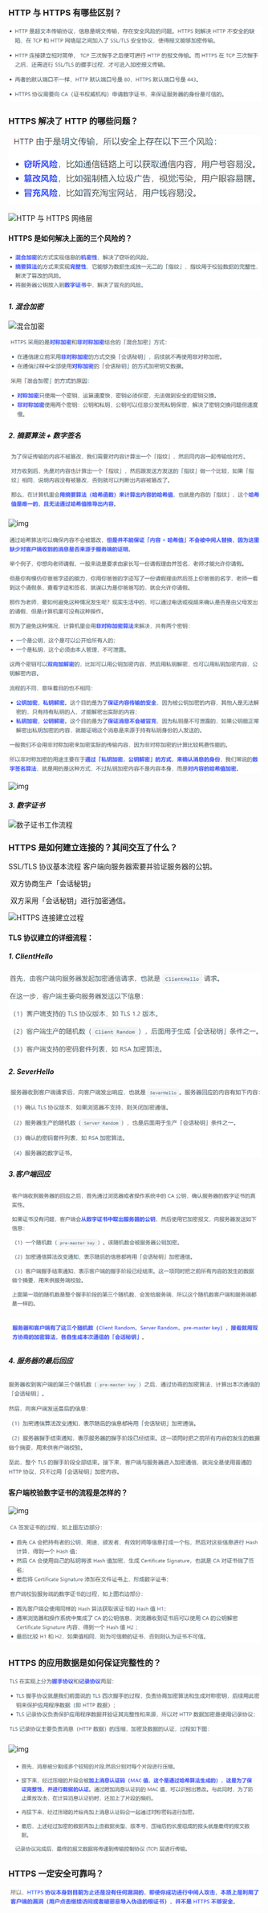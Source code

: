 ###  HTTP 与 HTTPS 有哪些区别？

![image-20250320110413399](../../../../image/image-20250320110413399.png)

### HTTPS 解决了 HTTP 的哪些问题？

![image-20250320131045778](../../../../image/image-20250320131045778.png)

![HTTP 与 HTTPS 网络层](https://cdn.xiaolincoding.com/gh/xiaolincoder/ImageHost/%E8%AE%A1%E7%AE%97%E6%9C%BA%E7%BD%91%E7%BB%9C/HTTP/19-HTTPS%E4%B8%8EHTTP.png)



#### HTTPS 是如何解决上面的三个风险的？

![image-20250320131148873](../../../../image/image-20250320131148873.png)



#### *1. 混合加密*

![混合加密](https://cdn.xiaolincoding.com/gh/xiaolincoder/ImageHost/%E8%AE%A1%E7%AE%97%E6%9C%BA%E7%BD%91%E7%BB%9C/HTTP/20-%E6%B7%B7%E5%90%88%E5%8A%A0%E5%AF%86.png)

![image-20250320131253550](../../../../image/image-20250320131253550.png)

#### *2. 摘要算法 + 数字签名*

![image-20250320131404841](../../../../image/image-20250320131404841.png)

![img](https://cdn.xiaolincoding.com/gh/xiaolincoder/ImageHost/%E8%AE%A1%E7%AE%97%E6%9C%BA%E7%BD%91%E7%BB%9C/HTTP/%E6%91%98%E8%A6%81%E7%AE%97%E6%B3%95.png)

![image-20250320131535001](../../../../image/image-20250320131535001.png)

![img](https://cdn.xiaolincoding.com/gh/xiaolincoder/ImageHost/%E8%AE%A1%E7%AE%97%E6%9C%BA%E7%BD%91%E7%BB%9C/HTTP/%E6%95%B0%E5%AD%97%E7%AD%BE%E5%90%8D.png)

#### *3. 数字证书*

![数子证书工作流程](https://cdn.xiaolincoding.com/gh/xiaolincoder/ImageHost/%E8%AE%A1%E7%AE%97%E6%9C%BA%E7%BD%91%E7%BB%9C/HTTP/22-%E6%95%B0%E5%AD%97%E8%AF%81%E4%B9%A6%E5%B7%A5%E4%BD%9C%E6%B5%81%E7%A8%8B.png)





###  HTTPS 是如何建立连接的？其间交互了什么？

SSL/TLS 协议基本流程
	客户端向服务器索要并验证服务器的公钥。

​	双方协商生产「会话秘钥」

​	双方采用「会话秘钥」进行加密通信。

![HTTPS 连接建立过程](https://cdn.xiaolincoding.com/gh/xiaolincoder/ImageHost/%E8%AE%A1%E7%AE%97%E6%9C%BA%E7%BD%91%E7%BB%9C/HTTP/23-HTTPS%E5%B7%A5%E4%BD%9C%E6%B5%81%E7%A8%8B.png)

#### TLS 协议建立的详细流程：

##### *1. ClientHello*

![image-20250320132433456](../../../../image/image-20250320132433456.png)

##### *2. SeverHello*

![image-20250320132456032](../../../../image/image-20250320132456032.png)

##### *3.客户端回应*

![image-20250320132544199](../../../../image/image-20250320132544199.png)

![image-20250320132609173](../../../../image/image-20250320132609173.png)

##### *4. 服务器的最后回应*

![image-20250320132645272](../../../../image/image-20250320132645272.png)



#### 客户端校验数字证书的流程是怎样的？

![img](https://cdn.xiaolincoding.com/gh/xiaolincoder/ImageHost4@main/%E7%BD%91%E7%BB%9C/https/%E8%AF%81%E4%B9%A6%E7%9A%84%E6%A0%A1%E9%AA%8C.png)

![image-20250320132745872](../../../../image/image-20250320132745872.png)



###  HTTPS 的应用数据是如何保证完整性的？

![image-20250320133020409](../../../../image/image-20250320133020409.png)

![img](https://cdn.xiaolincoding.com/gh/xiaolincoder/ImageHost/%E8%AE%A1%E7%AE%97%E6%9C%BA%E7%BD%91%E7%BB%9C/HTTP/%E8%AE%B0%E5%BD%95%E5%8D%8F%E8%AE%AE.png)

![image-20250320133051299](../../../../image/image-20250320133051299.png)

### HTTPS 一定安全可靠吗？

![image-20250320133303694](../../../../image/image-20250320133303694.png)